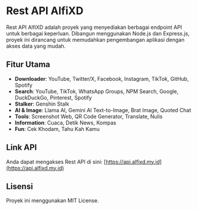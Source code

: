 # Rest API AlfiXD

Rest API AlfiXD adalah proyek yang menyediakan berbagai endpoint API untuk berbagai keperluan. Dibangun menggunakan Node.js dan Express.js, proyek ini dirancang untuk memudahkan pengembangan aplikasi dengan akses data yang mudah.

## Fitur Utama
- **Downloader**: YouTube, Twitter/X, Facebook, Instagram, TikTok, GitHub, Spotify 
- **Search**: YouTube, TikTok, WhatsApp Groups, NPM Search, Google, DuckDuckGo, Pinterest, Spotify
- **Stalker**: Genshin Stalk
- **AI & Image**: Llama AI, Gemini AI Text-to-Image, Brat Image, Quoted Chat  
- **Tools**: Screenshot Web, QR Code Generator, Translate, Nulis  
- **Information**: Cuaca, Detik News, Kompas  
- **Fun**: Cek Khodam, Tahu Kah Kamu  

## Link API
Anda dapat mengakses Rest API di sini: [https://api.alfixd.my.id](https://api.alfixd.my.id)

## Lisensi
Proyek ini menggunakan MIT License.
